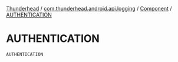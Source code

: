 [Thunderhead](../../index.md) / [com.thunderhead.android.api.logging](../index.md) / [Component](index.md) / [AUTHENTICATION](./-a-u-t-h-e-n-t-i-c-a-t-i-o-n.md)

# AUTHENTICATION

`AUTHENTICATION`